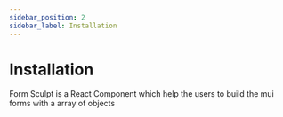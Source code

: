```yaml
---
sidebar_position: 2
sidebar_label: Installation
---
```

# Installation
Form Sculpt is a React Component which help the users to build the mui forms with a array of objects
